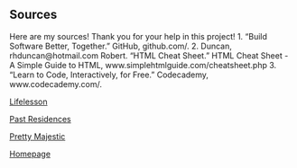 ## Sources

 <body> Here are my sources! Thank you for your help in this project!
  
<Body>
1. “Build Software Better, Together.” GitHub, github.com/.
2. Duncan, rhduncan@hotmail.com Robert. “HTML Cheat Sheet.” HTML Cheat Sheet - A Simple Guide to HTML, www.simplehtmlguide.com/cheatsheet.php
3. “Learn to Code, Interactively, for Free.” Codecademy, www.codecademy.com/.

<a href="https://lifesaver1414.github.io/Lifelesson/"> Lifelesson </a>

<a href="https://lifesaver1414.github.io/Past-Residences/"> Past Residences </a>

<a href="https://lifesaver1414.github.io/Pretty-Majestic/"> Pretty Majestic </a>

<a href="https://lifesaver1414.github.io/"> Homepage </a>
